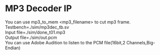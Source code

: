 # MP3 Decoder IP
You can use mp3_to_mem <mp3_filename> to cut mp3 frame.  
Testbench=./sim/mp3dec_tb.sv  
Input file=./sim/done_t01.mp3  
Output file=./sim/out.pcm  
You can use Adobe Audition to listen to the PCM file(16bit,2 Channels,Big-Endian)
